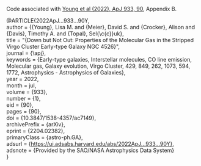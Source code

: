 Code associated with [Young et al (2022), ApJ 933, 90](https://ui.adsabs.harvard.edu/abs/2022ApJ...933...90Y/abstract), Appendix B.

@ARTICLE{2022ApJ...933...90Y,  
       author = {{Young}, Lisa M. and {Meier}, David S. and {Crocker}, Alison and {Davis}, Timothy A. and {Topal}, Sel{\c{c}}uk},  
        title = "{Down but Not Out: Properties of the Molecular Gas in the Stripped Virgo Cluster Early-type Galaxy NGC 4526}",  
      journal = {\apj},  
     keywords = {Early-type galaxies, Interstellar molecules, CO line emission, Molecular gas, Galaxy evolution, Virgo Cluster, 429, 849, 262, 1073, 594, 1772, Astrophysics - Astrophysics of Galaxies},  
         year = 2022,  
        month = jul,  
       volume = {933},  
       number = {1},  
          eid = {90},  
        pages = {90},  
          doi = {10.3847/1538-4357/ac7149},  
archivePrefix = {arXiv},  
       eprint = {2204.02382},  
 primaryClass = {astro-ph.GA},  
       adsurl = {https://ui.adsabs.harvard.edu/abs/2022ApJ...933...90Y},  
      adsnote = {Provided by the SAO/NASA Astrophysics Data System}  
}

